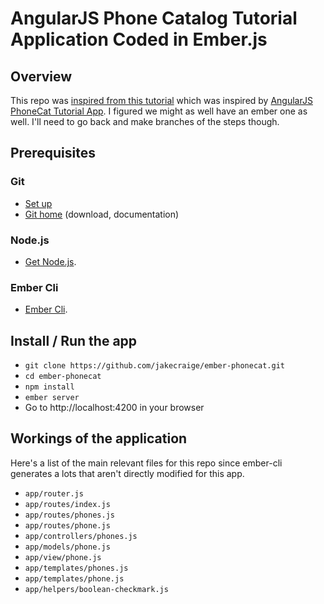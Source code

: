 # AngularJS Phone Catalog Tutorial Application Coded in Ember.js

## Overview

This repo was [inspired from this tutorial](http://204nocontent.me/i-coded-the-angular-tutorial-app-in-backbone-and-it-took-260-more-code) which was inspired by [AngularJS PhoneCat Tutorial App](http://docs.angularjs.org/tutorial). I figured we might as well have an ember one as well. I'll need to go back and make branches of the steps though.

## Prerequisites

### Git

- [Set up](http://help.github.com/articles/set-up-git)
- [Git home](http://http://git-scm.com/) (download, documentation)

### Node.js

- [Get Node.js](http://http://nodejs.org/download/).

### Ember Cli

- [Ember Cli](http://iamstef.net/ember-cli/).

## Install / Run the app

+ `git clone https://github.com/jakecraige/ember-phonecat.git`
+ `cd ember-phonecat`
+ `npm install`
+ `ember server`
+  Go to http://localhost:4200 in your browser

## Workings of the application

Here's a list of the main relevant files for this repo since ember-cli generates
a lots that aren't directly modified for this app.

+  `app/router.js`
+  `app/routes/index.js`
+  `app/routes/phones.js`
+  `app/routes/phone.js`
+  `app/controllers/phones.js`
+  `app/models/phone.js`
+  `app/view/phone.js`
+  `app/templates/phones.js`
+  `app/templates/phone.js`
+  `app/helpers/boolean-checkmark.js`








